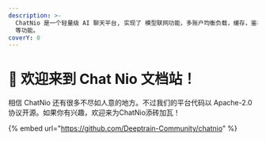```yaml
---
description: >-
  ChatNio 是一个轻量级 AI 聊天平台, 实现了 模型联网功能，多账户均衡负载，缓存，鉴权系统，支持 Stream 实时响应，图像生成，对话记忆
  等功能。
coverY: 0
---
```


# 👋 欢迎来到 Chat Nio 文档站！

相信 ChatNio 还有很多不尽如人意的地方。不过我们的平台代码以 Apache-2.0 协议开源。如果你有兴趣，欢迎来为ChatNio添砖加瓦！

{% embed url="https://github.com/Deeptrain-Community/chatnio" %}
